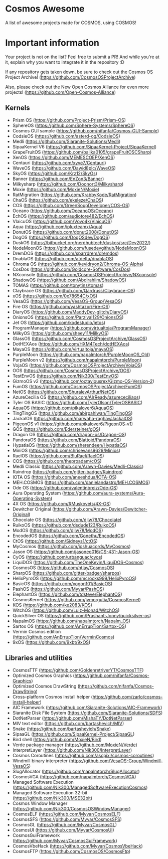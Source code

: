 # Cosmos Awesome

A list of awesome projects made for COSMOS, using COSMOS!

# Important information

Your project is not on the list? Feel free to submit a PR! And while you're at it, explain why you want to integrate it in the repository :D

If any repository gets taken down, be sure to check out the Cosmos OS Project Archive! (https://github.com/CosmosOSProjectArchive)

Also, please check out the New Open Cosmos Alliance for even more projects! (https://github.com/Open-Cosmos-Alliance)

## Kernels

- Prism OS (https://github.com/Project-Prism/Prism-OS)
- SphereOS (https://github.com/Sphere-Systems/SphereOS)
- Cosmos GUI sample (https://github.com/nifanfa/Cosmos-GUI-Sample)
- CodsieOS (https://github.com/asterd-og/CodsieOS)
- Medli (https://github.com/Siaranite-Solutions/Medli)
- SipaaKernel V6 (https://github.com/SipaaKernel-Project/SipaaKernel)
- GrapeFruitOS (https://github.com/balika0105/grapeFruitOSCSharp)
- XenOS (https://github.com/MEMESCOEP/XenOS)
- Centauri (https://github.com/xyve7/Centauri)
- WaveOS (https://github.com/Dawid8plc/WaveOS)
- SkyOS (https://github.com/Krz12/SkyOs)
- Banner (https://github.com/EnZon3/Banner)
- Milkysharp (https://github.com/Doonort3/Milkysharp)
- Moxie (https://github.com/MoxieN/Moxie)
- RatMigration (https://github.com/KrabbyKode/RatMigration)
- ChaOS (https://github.com/ekeleze/ChaOS)
- COS (https://github.com/GreenSoupDeveloper/COS-OS)
- Oceano (https://github.com/OceanoOS/Oceano)
- EchOS (https://github.com/audiotore482/EchOS)
- VlaicuOS (https://github.com/Vovo4k/VlaicuOS)
- Aqua (https://github.com/ipluxteamx/Aqua)
- DonutOS (https://github.com/donut2008/DonutOS)
- DogOS (https://github.com/DogOSdev/DogOS)
- DuskOS (https://bitbucket.org/nerdhubtech/duskos/src/Dev2022/)
- NodeMoonOS (https://github.com/fusedevgithub/NodeMoonOS)
- DremDOS (https://github.com/sparrdrem/dremdos)
- DnablaOS (https://github.com/atdelta/dnablaOS)
- Chroma OS (https://github.com/kevidryon2/Chroma-OS-Alpha)
- CosDos (https://github.com/Goldcore-Software/CosDos)
- NXconsole (https://github.com/CosmosOSProjectArchive/NXconsole)
- ShadowOS (https://github.com/Abdirahiim/ShadowOS)
- TOMAS (https://github.com/tonytins/tomas)
- Claybrace OS (https://github.com/Qardruss/Claybrace-OS)
- xOS (https://github.com/0x78654C/xOS)
- VesaOS (https://github.com/VesaOS-Group/VesaOS)
- Fire OS (https://github.com/yashtazor/Fire-OS)
- DiaryOS (https://github.com/MaddyDev-glitch/DiaryOS)
- OnionsOS (https://github.com/Parzival129/OnionsOS)
- Jet OS (https://github.com/kodestudio/jetos)
- ProgramManager (https://github.com/virtualtoja/ProgramManager)
- MilkyOS (https://github.com/sheey11/MilkyOS)
- GlassOS (https://github.com/CosmosOSProjectArchive/GlassOS)
- DotHEXAos (https://github.com/HXM4Tech/dotHEXAos)
- MayaOS (https://github.com/virtualtoja/mayaOS)
- PurpleMoon (https://github.com/napalmtorch/PurpleMoonOS_Old)
- PurpleMoon v2 (https://github.com/napalmtorch/PurpleMoon)
- VojaOS (https://github.com/CosmosOSProjectArchive/VojaOS)
- OOS (https://github.com/CosmosOSProjectArchive/OOS)
- TestEnvOS (https://github.com/Nik300/TestEnvOS)
- GizmoOS v2 (https://github.com/octaviousrex/Gizmo-OS-Version-2)
- FumOS (https://github.com/CosmosOSProjectArchive/FumOS)
- NetOS (https://github.com/ShuralevArthur/NetOS)
- AzureCecilia OS (https://github.com/AlrReady/azurececiliaos)
- Tyler OS BASIC (https://github.com/TylerOlson/TylerOSBASIC)
- AquaOS (https://github.com/pikalover6/AquaOS)
- TingTingOS (https://github.com/abirpahlwan/TingTingOS)
- JackalOS (https://github.com/marwaha-raghav/JackalOS)
- PigeonOS v1 (https://github.com/pikalover6/PigeonOS-v1)
- GOS (https://github.com/Edersteiner/gOS)
- Dragon OS (https://github.com/dragon-os/Dragon-OS)
- PandoraOS (https://github.com/Blattoid/PandoraOS)
- HypatiaOS (https://github.com/sherendeen/HypatiaOS)
- MiniOS (https://github.com/chrisevans9629/Minios)
- RaelOS (https://github.com/BluRael/RaelOS)
- COS (https://github.com/theproadam/cOS)
- Medli Classic (https://github.com/Arawn-Davies/Medli-Classic)
- Raindrop (https://github.com/gitter-badger/Raindrop)
- IOTA OS (https://github.com/aneeshdua/IOTA-OS)
- MEH.COSMOS (https://github.com/danielandastro/MEH.COSMOS)
- Ode OS (https://github.com/valentinbreiz/Ode-OS)
- Aura Operating System (https://github.com/aura-systems/Aura-Operating-System)
- 4X OS (https://github.com/RMuskovets/4X-OS)
- Dewitcher Original (https://github.com/Arawn-Davies/Dewitcher-Original)
- Chocolate OS (https://github.com/djlw78/Chocolate)
- RuikoOS (https://github.com/dsdude123/RuikoOS)
- ModOS (https://github.com/djlw78/ModOS)
- EncodedOS (https://github.com/Gonethu/EncodedOS)
- CtOS (https://github.com/Sidneys1/ctOS)
- MyCosmos (https://github.com/joshuacords/MyCosmos)
- Jason OS (https://github.com/jasoneo016/CS-431-Jason-OS)
- CyOS (https://github.com/urbanguac/cyos)
- LiquiDOS (https://github.com/TheOneKevin/LiquiDOS-Cosmos)
- CosmosOS (https://github.com/htlay/CosmosOS)
- SharpOS (https://github.com/gitter-badger/sharpos)
- HelixPyroOS (https://github.com/mcrocks999/HelixPyroOS)
- BasicOS (https://github.com/vogon101/BasicOS)
- PashOS (https://github.com/Myvar/PashOS)
- ElephantOS (https://github.com/tdsteve/ElephantOS)
- CosmosKernel (https://github.com/jvmorgutia/CosmosKernel)
- KOS (https://github.com/ke2083/KOS)
- WitchOS (https://github.com/Luiz-Monad/WitchOS)
- QuickSilver OS (https://github.com/Prashant-Jonny/quicksilver-os)
- NapalmOS (https://github.com/napalmtorch/Napalm_OS)
- Sartox OS (https://github.com/AnErrupTion/Sartox-OS)
- Vermin Cosmos edition (https://github.com/AnErrupTion/VerminCosmos)
- 9xOS (https://github.com/9xbt/9xOS)

## Libraries and utilities

- CosmosTTF (https://github.com/GoldenretriverYT/CosmosTTF)
- Optimized Cosmos Graphics (https://github.com/nifanfa/Cosmos-Graphics)
- Optimized Cosmos DrawString (https://github.com/nifanfa/Cosmos-DrawString)
- Cross-platform Cosmos install helper (https://github.com/zarlo/cosmos-install-helper)
- AIC Framework (https://github.com/Siaranite-Solutions/AIC-Framework)
- Siaranite Disk File System (https://github.com/Siaranite-Solutions/SDFS)
- DotNetParser (https://github.com/MishaTY/DotNetParser)
- MIV text editor (https://github.com/bartashevich/MIV)
- Snake (https://github.com/bartashevich/Snake)
- SipaaGL (https://github.com/SipaaKernel-Project/SipaaGL)
- Bird shell (https://github.com/MoxieN/Bird)
- Verde package manager (https://github.com/MoxieN/Verde)
- InterpretLayer (https://github.com/Nik300/InterpretLayer)
- Cosmos Coroutines (https://github.com/ascpixi/cosmos-coroutines)
- Windmill binary interpreter (https://github.com/VesaOS-Group/Windmill-VesaOS)
- SlugAllocator (https://github.com/napalmtorch/SlugAllocator)
- CosmosVGA (https://github.com/napalmtorch/CosmosVGA)
- Managed Software Execution (https://github.com/Nik300/ManagedSoftwareExecutionCosmos)
- Managed Software Execution 32-bit (https://github.com/Nik300/MSE32bit)
- Cosmos Window Manager (https://github.com/Nik300/CosmosOSWindowManager)
- CosmosELF (https://github.com/Myvar/CosmosELF)
- CosmosSFS (https://github.com/Myvar/CosmosSFS)
- CosmosGL (https://github.com/Myvar/CosmosGL)
- CosmosUI (https://github.com/Myvar/CosmosUI)
- CosmosGuiFramework (https://github.com/Myvar/CosmosGuiFramework)
- CosmosVbeHack (https://github.com/Myvar/CosmosVbeHack)
- CosmosFTP (https://github.com/CosmosOS/CosmosFtp)
